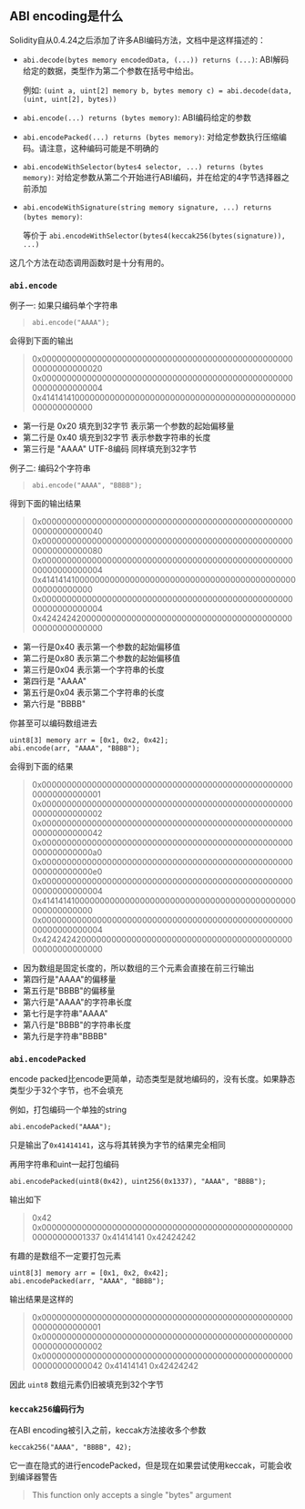 ## ABI encoding是什么
Solidity自从0.4.24之后添加了许多ABI编码方法，文档中是这样描述的：

- `abi.decode(bytes memory encodedData, (...)) returns (...)`: ABI解码给定的数据，类型作为第二个参数在括号中给出。
  
  例如: `(uint a, uint[2] memory b, bytes memory c) = abi.decode(data, (uint, uint[2], bytes))`
- `abi.encode(...) returns (bytes memory)`: ABI编码给定的参数
- `abi.encodePacked(...) returns (bytes memory)`: 对给定参数执行压缩编码。请注意，这种编码可能是不明确的
- `abi.encodeWithSelector(bytes4 selector, ...) returns (bytes memory)`: 对给定参数从第二个开始进行ABI编码，并在给定的4字节选择器之前添加
- `abi.encodeWithSignature(string memory signature, ...) returns (bytes memory)`: 
  
  等价于 `abi.encodeWithSelector(bytes4(keccak256(bytes(signature)), ...)`

这几个方法在动态调用函数时是十分有用的。

### `abi.encode`
例子一: 如果只编码单个字符串
> `abi.encode("AAAA");`

会得到下面的输出

> 0x0000000000000000000000000000000000000000000000000000000000000020
> 0x0000000000000000000000000000000000000000000000000000000000000004
> 0x4141414100000000000000000000000000000000000000000000000000000000

- 第一行是 0x20 填充到32字节 表示第一个参数的起始偏移量
- 第二行是 0x40 填充到32字节 表示参数字符串的长度
- 第三行是 "AAAA" UTF-8编码 同样填充到32字节

例子二: 编码2个字符串
> `abi.encode("AAAA", "BBBB");`

得到下面的输出结果

> 0x0000000000000000000000000000000000000000000000000000000000000040
> 0x0000000000000000000000000000000000000000000000000000000000000080
> 0x0000000000000000000000000000000000000000000000000000000000000004
> 0x4141414100000000000000000000000000000000000000000000000000000000
> 0x0000000000000000000000000000000000000000000000000000000000000004
> 0x4242424200000000000000000000000000000000000000000000000000000000

- 第一行是0x40 表示第一个参数的起始偏移值
- 第二行是0x80 表示第二个参数的起始偏移值
- 第三行是0x04 表示第一个字符串的长度
- 第四行是 "AAAA"
- 第五行是0x04 表示第二个字符串的长度
- 第六行是 "BBBB"

你甚至可以编码数组进去

```
uint8[3] memory arr = [0x1, 0x2, 0x42];
abi.encode(arr, "AAAA", "BBBB");
```

会得到下面的结果

> 0x0000000000000000000000000000000000000000000000000000000000000001
> 0x0000000000000000000000000000000000000000000000000000000000000002
> 0x0000000000000000000000000000000000000000000000000000000000000042
> 0x00000000000000000000000000000000000000000000000000000000000000a0
> 0x00000000000000000000000000000000000000000000000000000000000000e0
> 0x0000000000000000000000000000000000000000000000000000000000000004
> 0x4141414100000000000000000000000000000000000000000000000000000000
> 0x0000000000000000000000000000000000000000000000000000000000000004
> 0x4242424200000000000000000000000000000000000000000000000000000000

- 因为数组是固定长度的，所以数组的三个元素会直接在前三行输出
- 第四行是"AAAA"的偏移量
- 第五行是"BBBB"的偏移量
- 第六行是"AAAA"的字符串长度
- 第七行是字符串"AAAA"
- 第八行是"BBBB"的字符串长度
- 第九行是字符串"BBBB"

### `abi.encodePacked`
encode packed比encode更简单，动态类型是就地编码的，没有长度。如果静态类型少于32个字节，也不会填充

例如，打包编码一个单独的string

`abi.encodePacked("AAAA");`

只是输出了`0x41414141`，这与将其转换为字节的结果完全相同

再用字符串和uint一起打包编码

`abi.encodePacked(uint8(0x42), uint256(0x1337), "AAAA", "BBBB");`

输出如下

> 0x42
> 0x0000000000000000000000000000000000000000000000000000000000001337
> 0x41414141
> 0x42424242

有趣的是数组不一定要打包元素

```
uint8[3] memory arr = [0x1, 0x2, 0x42];
abi.encodePacked(arr, "AAAA", "BBBB");
```

输出结果是这样的

> 0x0000000000000000000000000000000000000000000000000000000000000001
> 0x0000000000000000000000000000000000000000000000000000000000000002
> 0x0000000000000000000000000000000000000000000000000000000000000042
> 0x41414141
> 0x42424242

因此 `uint8` 数组元素仍旧被填充到32个字节

### `keccak256编码行为`
在ABI encoding被引入之前，keccak方法接收多个参数

`keccak256("AAAA", "BBBB", 42);`

它一直在隐式的进行encodePacked，但是现在如果尝试使用keccak，可能会收到编译器警告

> This function only accepts a single "bytes" argument

